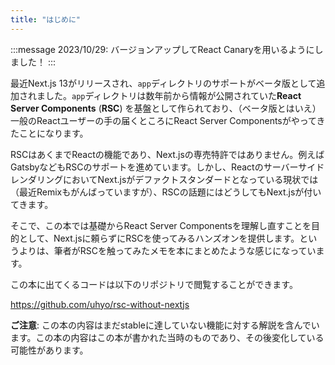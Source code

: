 ```yaml
---
title: "はじめに"
---
```


:::message
2023/10/29: バージョンアップしてReact Canaryを用いるようにしました！
:::

最近Next.js 13がリリースされ、`app`ディレクトリのサポートがベータ版として追加されました。`app`ディレクトリは数年前から情報が公開されていた**React Server Components** (**RSC**) を基盤として作られており、（ベータ版とはいえ）一般のReactユーザーの手の届くところにReact Server Componentsがやってきたことになります。

RSCはあくまでReactの機能であり、Next.jsの専売特許ではありません。例えばGatsbyなどもRSCのサポートを進めています。しかし、ReactのサーバーサイドレンダリングにおいてNext.jsがデファクトスタンダードとなっている現状では（最近Remixもがんばっていますが）、RSCの話題にはどうしてもNext.jsが付いてきます。

そこで、この本では基礎からReact Server Componentsを理解し直すことを目的として、Next.jsに頼らずにRSCを使ってみるハンズオンを提供します。というよりは、筆者がRSCを触ってみたメモを本にまとめたような感じになっています。

この本に出てくるコードは以下のリポジトリで閲覧することができます。

https://github.com/uhyo/rsc-without-nextjs

**ご注意**: この本の内容はまだstableに達していない機能に対する解説を含んでいます。この本の内容はこの本が書かれた当時のものであり、その後変化している可能性があります。